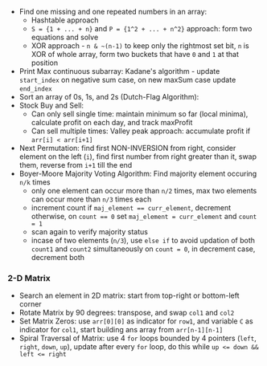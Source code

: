 - Find one missing and one repeated numbers in an array:
  - Hashtable approach
  - `S = {1 + ... + n}` and `P = {1^2 + ... + n^2}` approach: form two equations and solve
  - XOR approach - `n & ~(n-1)` to keep only the rightmost set bit, `n` is XOR of whole array, form two buckets that have `0` and `1` at that position
- Print Max continuous subarray: Kadane's algorithm - update `start_index` on negative sum case, on new maxSum case update `end_index`
- Sort an array of 0s, 1s, and 2s (Dutch-Flag Algorithm): 
- Stock Buy and Sell:
  - Can only sell single time: maintain minimum so far (local minima), calculate profit on each day, and track maxProfit
  - Can sell multiple times: Valley peak approach: accumulate profit if `arr[i] < arr[i+1]`
- Next Permutation: find first NON-INVERSION from right, consider element on the left (`i`), find first number from right greater than it, swap them, reverse from `i+1` till the end
- Boyer-Moore Majority Voting Algorithm: Find majority element occuring `n/k` times
	- only one element can occur more than `n/2` times, max two elements can occur more than `n/3` times each
	- increment count if `maj_element == curr_element`, decrement otherwise, on `count == 0` set `maj_element = curr_element` and `count = 1`
	- scan again to verify majority status
	- incase of two elements (`n/3`), use `else if` to avoid updation of both `count1` and `count2` simultaneously on `count = 0`, in decrement case, decrement both
	
### 2-D Matrix
- Search an element in 2D matrix: start from top-right or bottom-left corner
- Rotate Matrix by 90 degrees: transpose, and swap `col1` and `col2`
- Set Matrix Zeros: use `arr[0][0]` as indicator for `row1`, and variable `C` as indicator for `col1`, start building ans array from `arr[n-1][n-1]`
- Spiral Traversal of Matrix: use 4 `for` loops bounded by 4 pointers (`left`, `right`, `down`, `up`), update after every `for` loop, do this while `up <= down && left <= right`
